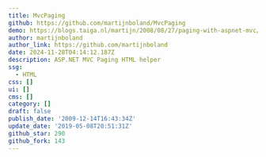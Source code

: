 ```yaml
---
title: MvcPaging
github: https://github.com/martijnboland/MvcPaging
demo: https://blogs.taiga.nl/martijn/2008/08/27/paging-with-aspnet-mvc/
author: martijnboland
author_link: https://github.com/martijnboland
date: 2024-11-28T04:14:12.187Z
description: ASP.NET MVC Paging HTML helper
ssg:
  - HTML
css: []
ui: []
cms: []
category: []
draft: false
publish_date: '2009-12-14T16:43:34Z'
update_date: '2019-05-08T20:51:31Z'
github_star: 290
github_fork: 143
---
```

